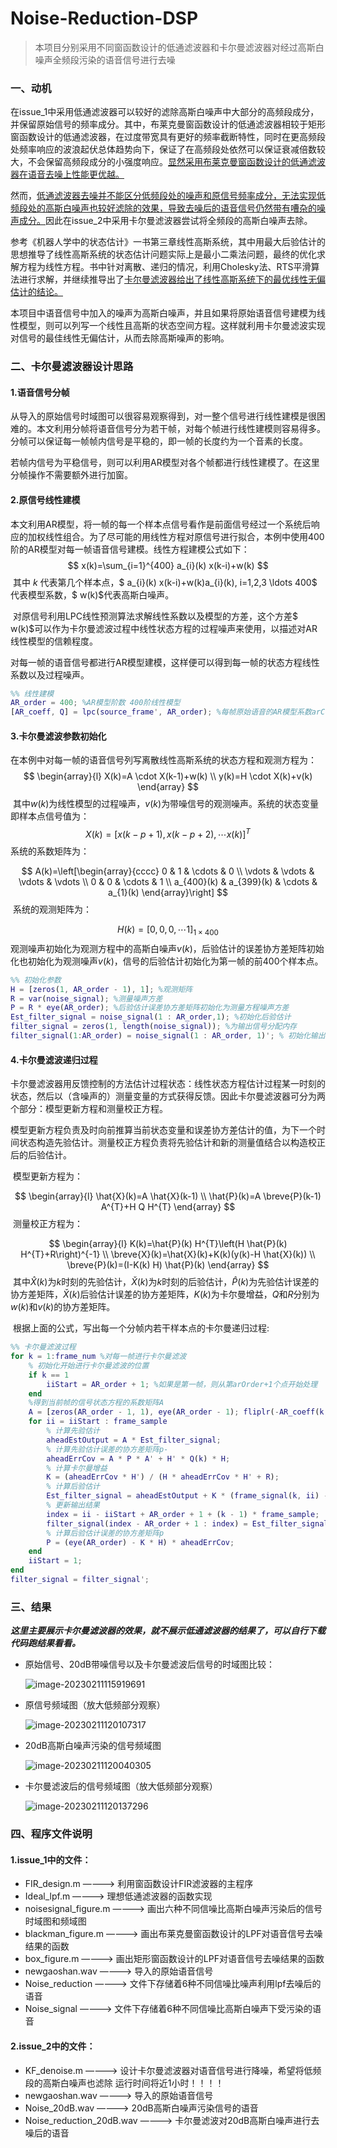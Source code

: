 # Noise-Reduction-DSP

> 本项目分别采用不同窗函数设计的低通滤波器和卡尔曼滤波器对经过高斯白噪声全频段污染的语音信号进行去噪

### 一、动机

​		在issue_1中采用低通滤波器可以较好的滤除高斯白噪声中大部分的高频段成分，并保留原始信号的频率成分。其中，布莱克曼窗函数设计的低通滤波器相较于矩形窗函数设计的低通滤波器，在过度带宽具有更好的频率截断特性，同时在更高频段处频率响应的波浪起伏总体趋势向下，保证了在高频段处依然可以保证衰减倍数较大，不会保留高频段成分的小强度响应。<u>显然采用布莱克曼窗函数设计的低通滤波器在语音去噪上性能更优越。</u>

​		然而，<u>低通滤波器去噪并不能区分低频段处的噪声和原信号频率成分，无法实现低频段处的高斯白噪声也较好滤除的效果，导致去噪后的语音信号仍然带有嘈杂的噪声成分。</u>因此在issue_2中采用卡尔曼滤波器尝试将全频段的高斯白噪声去除。

​		参考《机器人学中的状态估计》一书第三章线性高斯系统，其中用最大后验估计的思想推导了线性高斯系统的状态估计问题实际上是最小二乘法问题，最终的优化求解方程为线性方程。书中针对离散、递归的情况，利用Cholesky法、RTS平滑算法进行求解，并继续推导出了<u>卡尔曼滤波器给出了线性高斯系统下的最优线性无偏估计的结论。</u>

​		本项目中语音信号中加入的噪声为高斯白噪声，并且如果将原始语音信号建模为线性模型，则可以列写一个线性且高斯的状态空间方程。这样就利用卡尔曼滤波实现对信号的最佳线性无偏估计，从而去除高斯噪声的影响。

### 二、卡尔曼滤波器设计思路

#### 1.语音信号分帧

​		从导入的原始信号时域图可以很容易观察得到，对一整个信号进行线性建模是很困难的。本文利用分帧将语音信号分为若干帧，对每个帧进行线性建模则容易得多。分帧可以保证每一帧帧内信号是平稳的，即一帧的长度约为一个音素的长度。

​		若帧内信号为平稳信号，则可以利用AR模型对各个帧都进行线性建模了。在这里分帧操作不需要额外进行加窗。

#### 2.原信号线性建模

​		本文利用AR模型，将一帧的每一个样本点信号看作是前面信号经过一个系统后响应的加权线性组合。为了尽可能的用线性方程对原信号进行拟合，本例中使用400阶的AR模型对每一帧语音信号建模。线性方程建模公式如下：
$$
x(k)=\sum_{i=1}^{400} a_{i}(k) x(k-i)+w(k)
$$
​		其中 $k$ 代表第几个样本点，$ a_{i}(k) x(k-i)+w(k)a_{i}(k), i=1,2,3 \ldots 400$ 代表模型系数，$ w(k)$代表高斯白噪声。

​		对原信号利用LPC线性预测算法求解线性系数以及模型的方差，这个方差$ w(k)$可以作为卡尔曼滤波过程中线性状态方程的过程噪声来使用，以描述对AR线性模型的信赖程度。

​		对每一帧的语音信号都进行AR模型建模，这样便可以得到每一帧的状态方程线性系数以及过程噪声。

```matlab
%% 线性建模
AR_order = 400; %AR模型阶数 400阶线性模型
[AR_coeff, Q] = lpc(source_frame', AR_order); %每帧原始语音的AR模型系数arCoeff和过程噪声方差Q
```

#### 3.卡尔曼滤波参数初始化

​		在本例中对每一帧的语音信号列写离散线性高斯系统的状态方程和观测方程为：
$$
\begin{array}{l}
X(k)=A \cdot X(k-1)+w(k) \\
y(k)=H \cdot X(k)+v(k)
\end{array}
$$
​		其中$w(k)$为线性模型的过程噪声，$v(k)$为带噪信号的观测噪声。系统的状态变量即样本点信号值为：
$$
X(k)=[x(k-p+1), x(k-p+2), \cdots x(k)]^{T}
$$
​		系统的系数矩阵为：

$$
A(k)=\left[\begin{array}{cccc}
0 & 1 & \cdots & 0 \\
\vdots & \vdots & \vdots & \vdots \\
0 & 0 & \cdots & 1 \\
a_{400}(k) & a_{399}(k) & \cdots & a_{1}(k)
\end{array}\right]
$$
​		系统的观测矩阵为：

$$
H(k)=[0,0,0, \cdots 1]_{1 \times 400}
$$
​		观测噪声初始化为观测方程中的高斯白噪声$v(k)$，后验估计的误差协方差矩阵初始化也初始化为观测噪声$v(k)$，信号的后验估计初始化为第一帧的前400个样本点。

```matlab
%% 初始化参数
H = [zeros(1, AR_order - 1), 1]; %观测矩阵
R = var(noise_signal); %测量噪声方差
P = R * eye(AR_order); %后验估计误差协方差矩阵初始化为测量方程噪声方差
Est_filter_signal = noise_signal(1 : AR_order,1); %初始化后验估计
filter_signal = zeros(1, length(noise_signal)); %为输出信号分配内存
filter_signal(1:AR_order) = noise_signal(1 : AR_order, 1)'; % 初始化输出信
```

#### 4.卡尔曼滤波递归过程

​		卡尔曼滤波器用反馈控制的方法估计过程状态：线性状态方程估计过程某一时刻的状态，然后以（含噪声的）测量变量的方式获得反馈。因此卡尔曼滤波器可分为两个部分：模型更新方程和测量校正方程。

​		模型更新方程负责及时向前推算当前状态变量和误差协方差估计的值，为下一个时间状态构造先验估计。测量校正方程负责将先验估计和新的测量值结合以构造校正后的后验估计。

​		模型更新方程为：

$$
\begin{array}{l}
\hat{X}(k)=A \hat{X}(k-1) \\
\hat{P}(k)=A \breve{P}(k-1) A^{T}+H Q H^{T}
\end{array}
$$
​		测量校正方程为：

$$
\begin{array}{l}
K(k)=\hat{P}(k) H^{T}\left(H \hat{P}(k) H^{T}+R\right)^{-1} \\
\breve{X}(k)=\hat{X}(k)+K(k)(y(k)-H \hat{X}(k)) \\
\breve{P}(k)=(I-K(k) H) \hat{P}(k)
\end{array}
$$
​		其中$\hat{X}(k)$为$k$时刻的先验估计，$\breve{X}(k)$为$k$时刻的后验估计，$\hat{P}(k)$为先验估计误差的协方差矩阵，$\breve{X}(k)$后验估计误差的协方差矩阵，$K(k)$为卡尔曼增益，$Q$和$R$分别为$w(k)$和$v(k)$的协方差矩阵。

​		根据上面的公式，写出每一个分帧内若干样本点的卡尔曼递归过程:

```matlab
%% 卡尔曼滤波过程
for k = 1:frame_num %对每一帧进行卡尔曼滤波
	% 初始化开始进行卡尔曼滤波的位置
	if k == 1 
		iiStart = AR_order + 1; %如果是第一帧，则从第arOrder+1个点开始处理
	end
	%得到当前帧的信号状态方程的系数矩阵A
	A = [zeros(AR_order - 1, 1), eye(AR_order - 1); fliplr(-AR_coeff(k, 2 : end))]; % fliplr:左右翻转
	for ii = iiStart : frame_sample
		% 计算先验估计
		aheadEstOutput = A * Est_filter_signal; 
		% 计算先验估计误差的协方差矩阵p-
		aheadErrCov = A * P * A' + H' * Q(k) * H;
		% 计算卡尔曼增益
		K = (aheadErrCov * H') / (H * aheadErrCov * H' + R);
		% 计算后验估计
		Est_filter_signal = aheadEstOutput + K * (frame_signal(k, ii) - H * aheadEstOutput);
		% 更新输出结果
		index = ii - iiStart + AR_order + 1 + (k - 1) * frame_sample;
		filter_signal(index - AR_order + 1 : index) = Est_filter_signal';
		% 计算后验估计误差的协方差矩阵p
		P = (eye(AR_order) - K * H) * aheadErrCov;
	end
	iiStart = 1;
end
filter_signal = filter_signal';
```

### 三、结果

***这里主要展示卡尔曼滤波器的效果，就不展示低通滤波器的结果了，可以自行下载代码跑结果看看。***

- 原始信号、20dB带噪信号以及卡尔曼滤波后信号的时域图比较：

  ![image-20230211115919691](image_to_display/图片1.png)

- 原信号频域图（放大低频部分观察）

  ![image-20230211120107317](image_to_display/图片2.png)

- 20dB高斯白噪声污染的信号频域图

  ![image-20230211120040305](image_to_display/图片4.png)

- 卡尔曼滤波后的信号频域图（放大低频部分观察）

  ![image-20230211120137296](image_to_display/图片3.png)

### 四、程序文件说明

#### 1.issue_1中的文件：

- FIR_design.m ————> 利用窗函数设计FIR滤波器的主程序
- Ideal_lpf.m ————> 理想低通滤波器的函数实现
- noisesignal_figure.m ————> 画出六种不同信噪比高斯白噪声污染后的信号时域图和频域图
- blackman_figure.m ————> 画出布莱克曼窗函数设计的LPF对语音信号去噪结果的函数
- box_figure.m ————> 画出矩形窗函数设计的LPF对语音信号去噪结果的函数
- newgaoshan.wav ————> 导入的原始语音信号
- Noise_reduction ————> 文件下存储着6种不同信噪比噪声利用lpf去噪后的语音
- Noise_signal ————> 文件下存储着6种不同信噪比高斯白噪声下受污染的语音

#### 2.issue_2中的文件：

- KF_denoise.m ————> 设计卡尔曼滤波器对语音信号进行降噪，希望将低频段的高斯白噪声也滤除
   运行时间将近1小时！！！！
- newgaoshan.wav ————> 导入的原始语音信号
- Noise_20dB.wav ————> 20dB高斯白噪声污染信号的语音
- Noise_reduction_20dB.wav ————> 卡尔曼滤波对20dB高斯白噪声进行去噪后的语音
